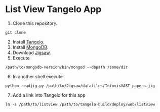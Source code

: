 List View Tangelo App
=====================

1. Clone this repository.
```
git clone 
```
2. Install [Tangelo](http://kitware.github.io/tangelo/).
3. Install [MongoDB](http://mongodb.org).
4. Download [Jigsaw](http://www.jigsaw-analytics.net/).
5. Execute
```
/path/to/mongodb-version/bin/mongod --dbpath /some/dir
```
6. In another shell execute
```
python readjig.py /path/to/Jigsaw/datafiles/InfovisVAST-papers.jig
```
7. Add a link into Tangelo for this app
```
ln -s /path/to/listview /path/to/tangelo-build/deploy/web/listview
```
